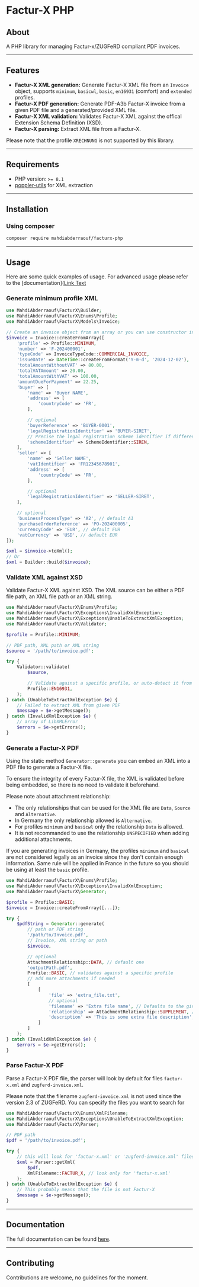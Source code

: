 # Factur-X PHP

## About
A PHP library for managing Factur-x/ZUGFeRD compliant PDF invoices.

---

## Features
- **Factur-X XML generation:** Generate Factur-X XML file from an `Invoice` object, supports `minimum`, `basicwl`, `basic`, `en16931` (comfort) and `extended` profiles.
- **Factur-X PDF generation:** Generate PDF-A3b Factur-X invoice from a given PDF file and a generated/provided XML file.
- **Factur-X XML validation:** Validates Factur-X XML against the offical Extension Schema Definition (XSD).
- **Factur-X parsing:** Extract XML file from a Factur-X.

Please note that the profile `XRECHNUNG` is not supported by this library.

---

## Requirements
- PHP version: `>= 8.1`
- [poppler-utils](https://tracker.debian.org/pkg/poppler) for XML extraction

---

## Installation

### Using composer
```bash
composer require mahdiabderraouf/facturx-php
```

---

## Usage
Here are some quick examples of usage. For advanced usage please refer to the [documentation]([Link Text](documentation)

### Generate minimum profile XML
```php
use MahdiAbderraouf\FacturX\Builder;
use MahdiAbderraouf\FacturX\Enums\Profile;
use MahdiAbderraouf\FacturX\Models\Invoice;

// Create an invoice object from an array or you can use constructor instead (new Invoice (...))
$invoice = Invoice::createFromArray([
    'profile' => Profile::MINIMUM,
    'number' => 'F-202400001',
    'typeCode' => InvoiceTypeCode::COMMERCIAL_INVOICE,
    'issueDate' => DateTime::createFromFormat('Y-m-d', '2024-12-02'),
    'totalAmountWithoutVAT' => 80.00,
    'totalVATAmount' => 20.00,
    'totalAmountWithVAT' => 100.00,
    'amountDueForPayment' => 22.25,
    'buyer' => [
        'name' => 'Buyer NAME',
        'address' => [
            'countryCode' => 'FR',
        ],

        // optional
        'buyerReference' => 'BUYER-0001',
        'legalRegistrationIdentifier' => 'BUYER-SIRET',
        // Precise the legal registration scheme identifier if different from SIRET
        'schemeIdentifier' => SchemeIdentifier::SIREN,
    ],
    'seller' => [
        'name' => 'Seller NAME',
        'vatIdentifier' => 'FR12345678901',
        'address' => [
            'countryCode' => 'FR',
        ],

        // optional
        'legalRegistrationIdentifier' => 'SELLER-SIRET',
    ],

    // optional
    'businessProcessType' => 'A2', // default A1
    'purchaseOrderReference' => 'PO-202400005',
    'currencyCode' => 'EUR', // default EUR
    'vatCurrency' => 'USD', // default EUR
]);

$xml = $invoice->toXml();
// Or
$xml = Builder::build($invoice);
```

### Validate XML against XSD
Validate Factur-X XML against XSD. The XML source can be either a PDF file path, an XML file path or an XML string.
```php
use MahdiAbderraouf\FacturX\Enums\Profile;
use MahdiAbderraouf\FacturX\Exceptions\InvalidXmlException;
use MahdiAbderraouf\FacturX\Exceptions\UnableToExtractXmlException;
use MahdiAbderraouf\FacturX\Validator;

$profile = Profile::MINIMUM;

// PDF path, XML path or XML string
$source = '/path/to/invoice.pdf';

try {
    Validator::validate(
        $source,

        // Validate against a specific profile, or auto-detect it from the XML.
        Profile::EN16931,
    );
} catch (UnableToExtractXmlException $e) {
    // Failed to extract XML from given PDF
    $message = $e->getMessage();
} catch (InvalidXmlException $e) {
    // array of LibXMLError
    $errors = $e->getErrors();
}
```

### Generate a Factur-X PDF
Using the static method `Generator::generate` you can embed an XML into a PDF file to generate a Factur-X file.

To ensure the integrity of every Factur-X file, the XML is validated before being embedded, so there is no need to validate it beforehand.

Please note about attachment relationship:
- The only relationships that can be used for the XML file are `Data`, `Source` and `Alternative`.
- In Germany the only relationship allowed is `Alternative`.
- For profiles `minimum` and `basicwl` only the relationship `Data` is allowed.
- It is not recommanded to use the relationship `UNSPECIFIED` when adding additional attachments.

If you are generating invoices in Germany, the profiles `minimum` and `basicwl` are not considered legally as an invoice since they don't contain enough information. Same rule will be applied in France in the future so you should be using at least the `basic` profile.
```php
use MahdiAbderraouf\FacturX\Enums\Profile;
use MahdiAbderraouf\FacturX\Exceptions\InvalidXmlException;
use MahdiAbderraouf\FacturX\Generator;

$profile = Profile::BASIC;
$invoice = Invoice::createFromArray([...]);

try {
    $pdfString = Generator::generate(
        // path or PDF string
        '/path/to/Invoice.pdf',
        // Invoice, XML string or path
        $invoice,

        // optional
        AttachmentRelationship::DATA, // default one
        'outputPath.pdf',
        Profile::BASIC, // validates against a specific profile
        // add more attachments if needed
        [
            [
                'file' => 'extra_file.txt',
                // optional
                'filename' => 'Extra file name', // Defaults to the given file name
                'relationship' => AttachmentRelationship::SUPPLEMENT, // Defaults to AttachmentRelationship::UNSPECIFIED when not present
                'description' => 'This is some extra file description',
            ]
        ]
    );
} catch (InvalidXmlException $e) {
    $errors = $e->getErrors();
}
```

### Parse Factur-X PDF
Parse a Factur-X PDF file, the parser will look by default for files `factur-x.xml` and `zugferd-invoice.xml`.

Please note that the filename `zugferd-invoice.xml` is not used since the version 2.3 of ZUGFeRD.
You can specify the files you want to search for
```php
use MahdiAbderraouf\FacturX\Enums\XmlFilename;
use MahdiAbderraouf\FacturX\Exceptions\UnableToExtractXmlException;
use MahdiAbderraouf\FacturX\Parser;

// PDF path
$pdf = '/path/to/invoice.pdf';

try {
    // this will look for 'factur-x.xml' or 'zugferd-invoice.xml' files inside the given PDF
    $xml = Parser::getXml(
        $pdf,
        XmlFilename::FACTUR_X, // look only for 'factur-x.xml'
    );
} catch (UnableToExtractXmlException $e) {
    // This probably means that the file is not Factur-X
    $message = $e->getMessage();
}
```

---

## Documentation
The full documentation can be found [here](https://github.com/mahdiabderraouf/facturx-php).

---

## Contributing
Contributions are welcome, no guidelines for the moment.
